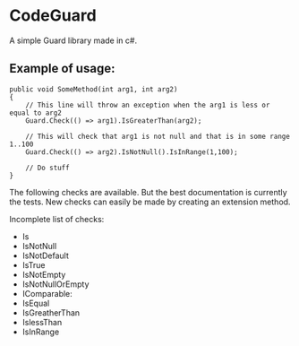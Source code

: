 CodeGuard
=========

A simple Guard library made in c#.

Example of usage:
-----------------

	public void SomeMethod(int arg1, int arg2)
	{
		// This line will throw an exception when the arg1 is less or equal to arg2
		Guard.Check(() => arg1).IsGreaterThan(arg2);

		// This will check that arg1 is not null and that is in some range 1..100
		Guard.Check(() => arg2).IsNotNull().IsInRange(1,100);

		// Do stuff
	}


The following checks are available. But the best documentation is currently the tests.
New checks can easily be made by creating an extension method.

Incomplete list of checks:

* Is<Type>
* IsNotNull
* IsNotDefault
* IsTrue
* IsNotEmpty
* IsNotNullOrEmpty
* IComparable:
* IsEqual
* IsGreatherThan
* IslessThan
* IsInRange


